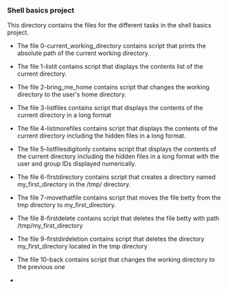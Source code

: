 ### Shell basics project
This directory contains the files for the different tasks in the shell basics project.
 
 
- The file 0-current_working_directory contains script that prints the absolute path of the current working directory.

- The file 1-listit contains script that displays the contents list of the current directory.

- The file 2-bring_me_home contains script that changes the working directory to the user's home directory.

- The file 3-listfiles contains script that displays the contents of the current directory in a long format

- The file 4-listmorefiles contains script that displays the contents of the current directory including the hidden files in a long format.

- The file 5-listfilesdigitonly contains script that displays the contents of the current directory including the hidden files in a long format with the user and group IDs displayed numerically.

- The file 6-firstdirectory contains script that creates a directory named my_first_directory in the /tmp/ directory.

- The file 7-movethatfile contains script that moves the file betty from the tmp directory to my_first_directory.

- The file 8-firstdelete contains script that deletes the file betty with path /tmp/my_first_directory

- The file 9-firstdirdeletion contains script that deletes the directory my_first_directory located in the tmp directory

- The file 10-back contains script that changes the working directory to the previous one

-      
